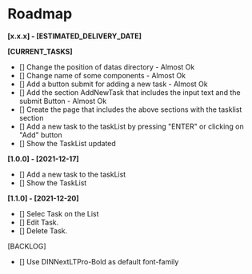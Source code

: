 # Roadmap

**[x.x.x] - [ESTIMATED_DELIVERY_DATE]**

**[CURRENT_TASKS]**
- [] Change the position of datas directory - Almost Ok
- [] Change name of some components - Almost Ok
- [] Add a button submit for adding a new task - Almost Ok
- [] Add the section AddNewTask that includes the input text and the submit Button - Almost Ok
- [] Create the page that includes the above sections with the tasklist section
- [] Add a new task to the taskList by pressing "ENTER" or clicking on "Add" button
- [] Show the TaskList updated

**[1.0.0] - [2021-12-17]**
- [] Add a new task to the taskList
- [] Show the TaskList

**[1.1.0] - [2021-12-20]**

- [] Selec Task on the List
- [] Edit Task.
- [] Delete Task.





[BACKLOG]
- [] Use DINNextLTPro-Bold as default font-family